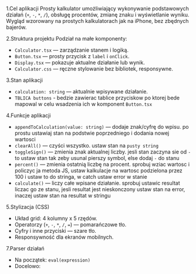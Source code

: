 
1.Cel aplikacji
Prosty kalkulator umożliwiający wykonywanie podstawowych działań (`+`, `-`, `*`, `/`), obsługę procentów, zmianę znaku i wyświetlanie wyniku. Wygląd wzorowany na prostych kalkulatorach jak na iPhone, bez zbędnych bajerów.

2.Struktura projektu
Podział na małe komponenty:
- `Calculator.tsx` — zarządzanie stanem i logiką.
- `Button.tsx` — prosty przycisk z `label` i `onClick`.
- `Display.tsx` — pokazuje aktualne działanie lub wynik.
- `Calculator.css` — ręczne stylowanie bez bibliotek, responsywne.

3.Stan aplikacji
- `calculation: string` — aktualnie wpisywane działanie.
- `TBLICA buttons` - bedzie zawierac tablice przyciskow po ktorej bede mapowal w celu wsadzenia ich w komponent `Button.tsx`

4.Funkcje aplikacji
- `appendToCalculation(value: string)` — dodaje znak/cyfrę do wpisu.
po prostu ustawiaj stan na podstwie poprzedniego i dodania nowej wartosci
- `clearAll()` — czyści wszystko.
ustaw stan na `pusty string`
- `toggleSign()` — zmienia znak aktualnej liczby.
jesli stan zaczyna sie od `-` to ustaw stan tak zeby usunal pierszy symbol, else dodaj `-` do stanu 
- `percent()` — zmienia ostatnią liczbę na procent.
sprobuj wziac wartosc i policzyc ja metoda JS, ustaw kalkulacje na wartosc podzielona przez 100 i ustaw to do stringa, w catch ustaw error w stanie
- `calculate()` — liczy całe wpisane działanie.
sprobuj ustawic resultat liczac go ze stanu, jesli resultat jest nieskonczony ustaw stan na error, inaczej ustaw stan na resultat w stringu 

5.Stylizacja (CSS)
- Układ grid: 4 kolumny x 5 rzędów.
- Operatorzy (`+`, `-`, `*`, `/`, `=`) — pomarańczowe tło.
- Cyfry i inne przyciski — szare tło.
- Responsywność dla ekranów mobilnych.

7.Parser działań
- Na początek: `eval(expression)`
- Docelowo:
